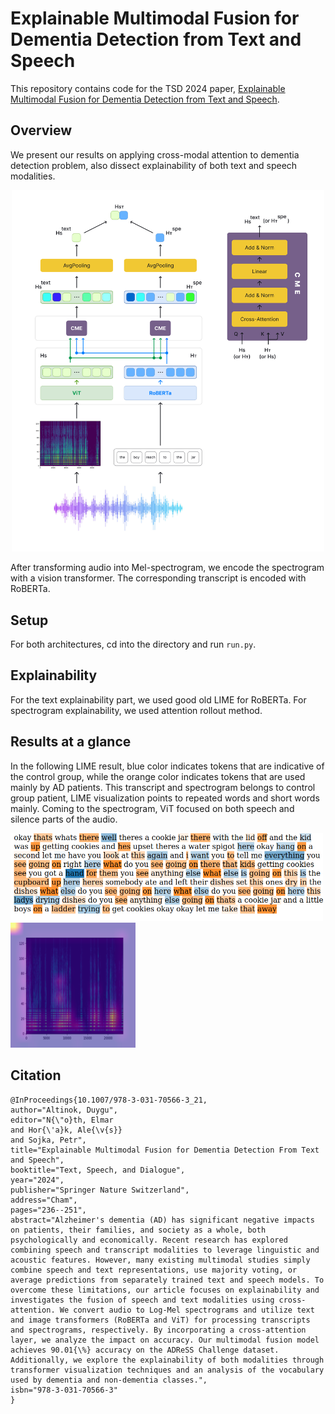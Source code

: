 # Explainable Multimodal Fusion for Dementia Detection from Text and Speech

This repository contains code for the TSD 2024 paper, [Explainable Multimodal Fusion for Dementia Detection from Text and Speech](https://link.springer.com/chapter/10.1007/978-3-031-70566-3_21).

## Overview

We present our results on applying cross-modal attention to dementia detection problem, also dissect explainability of both text and speech modalities. 

<p align="center">
<img src="images/multimodal-arch.png" width=500></img>
</p>

After transforming audio into Mel-spectrogram, we encode the spectrogram with a vision transformer. The corresponding transcript is encoded with RoBERTa.


## Setup
For both architectures, cd into the directory and run `run.py`.

## Explainability 

For the text explainability part, we used good old LIME for RoBERTa. For spectrogram explainability, we used attention rollout method.


## Results at a glance
In the following LIME result, blue color indicates tokens that are indicative of the control group, while the orange color indicates tokens that are used mainly by AD patients. This transcript and spectrogram belongs to control group patient, LIME visualization points to repeated words and short words mainly. Coming to the spectrogram, ViT focused on both speech and silence parts of the audio.


<p float="left">
  <img src="images/trans.png" width="500" />
  <img src="images/spec.png" width="200" /> 
</p>




## Citation

```
@InProceedings{10.1007/978-3-031-70566-3_21,
author="Altinok, Duygu",
editor="N{\"o}th, Elmar
and Hor{\'a}k, Ale{\v{s}}
and Sojka, Petr",
title="Explainable Multimodal Fusion for Dementia Detection From Text and Speech",
booktitle="Text, Speech, and Dialogue",
year="2024",
publisher="Springer Nature Switzerland",
address="Cham",
pages="236--251",
abstract="Alzheimer's dementia (AD) has significant negative impacts on patients, their families, and society as a whole, both psychologically and economically. Recent research has explored combining speech and transcript modalities to leverage linguistic and acoustic features. However, many existing multimodal studies simply combine speech and text representations, use majority voting, or average predictions from separately trained text and speech models. To overcome these limitations, our article focuses on explainability and investigates the fusion of speech and text modalities using cross-attention. We convert audio to Log-Mel spectrograms and utilize text and image transformers (RoBERTa and ViT) for processing transcripts and spectrograms, respectively. By incorporating a cross-attention layer, we analyze the impact on accuracy. Our multimodal fusion model achieves 90.01{\%} accuracy on the ADReSS Challenge dataset. Additionally, we explore the explainability of both modalities through transformer visualization techniques and an analysis of the vocabulary used by dementia and non-dementia classes.",
isbn="978-3-031-70566-3"
}

```



